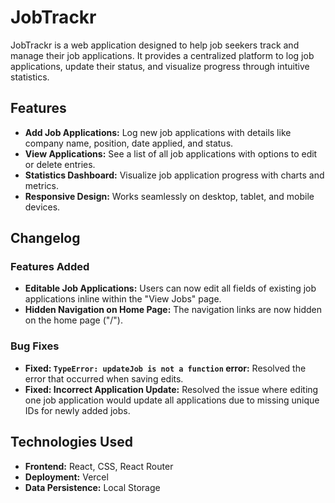 # JobTrackr

JobTrackr is a web application designed to help job seekers track and manage their job applications. It provides a centralized platform to log job applications, update their status, and visualize progress through intuitive statistics.

## Features

- **Add Job Applications:** Log new job applications with details like company name, position, date applied, and status.
- **View Applications:** See a list of all job applications with options to edit or delete entries.
- **Statistics Dashboard:** Visualize job application progress with charts and metrics.
- **Responsive Design:** Works seamlessly on desktop, tablet, and mobile devices.

## Changelog

### Features Added

- **Editable Job Applications:** Users can now edit all fields of existing job applications inline within the "View Jobs" page.
- **Hidden Navigation on Home Page:** The navigation links are now hidden on the home page ("/").

### Bug Fixes

- **Fixed: `TypeError: updateJob is not a function` error:** Resolved the error that occurred when saving edits.
- **Fixed: Incorrect Application Update:** Resolved the issue where editing one job application would update all applications due to missing unique IDs for newly added jobs.

## Technologies Used

- **Frontend:** React, CSS, React Router
- **Deployment:** Vercel
- **Data Persistence:** Local Storage
